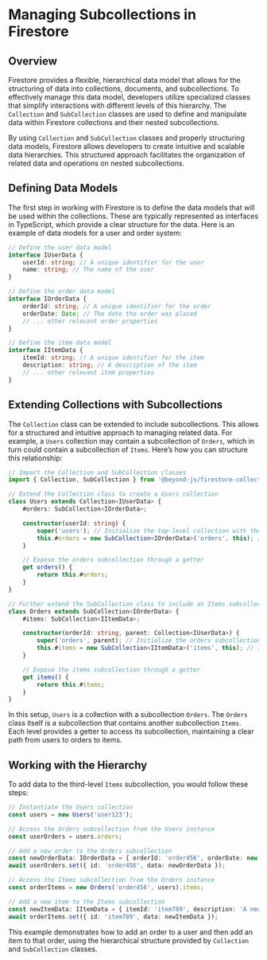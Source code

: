 # Managing Subcollections in Firestore

## Overview

Firestore provides a flexible, hierarchical data model that allows for the structuring of data into collections,
documents, and subcollections. To effectively manage this data model, developers utilize specialized classes that
simplify interactions with different levels of this hierarchy. The `Collection` and `SubCollection` classes are used to
define and manipulate data within Firestore collections and their nested subcollections.

By using `Collection` and `SubCollection` classes and properly structuring data models, Firestore allows developers to
create intuitive and scalable data hierarchies. This structured approach facilitates the organization of related data
and operations on nested subcollections.

## Defining Data Models

The first step in working with Firestore is to define the data models that will be used within the collections. These
are typically represented as interfaces in TypeScript, which provide a clear structure for the data. Here is an example
of data models for a user and order system:

```typescript
// Define the user data model
interface IUserData {
	userId: string; // A unique identifier for the user
	name: string; // The name of the user
}

// Define the order data model
interface IOrderData {
	orderId: string; // A unique identifier for the order
	orderDate: Date; // The date the order was placed
	// ... other relevant order properties
}

// Define the item data model
interface IItemData {
	itemId: string; // A unique identifier for the item
	description: string; // A description of the item
	// ... other relevant item properties
}
```

## Extending Collections with Subcollections

The `Collection` class can be extended to include subcollections. This allows for a structured and intuitive approach to
managing related data. For example, a `Users` collection may contain a subcollection of `Orders`, which in turn could
contain a subcollection of `Items`. Here’s how you can structure this relationship:

```typescript
// Import the Collection and SubCollection classes
import { Collection, SubCollection } from '@beyond-js/firestore-collection/collection';

// Extend the Collection class to create a Users collection
class Users extends Collection<IUserData> {
	#orders: SubCollection<IOrderData>;

	constructor(userId: string) {
		super('users'); // Initialize the top-level collection with the name 'users'
		this.#orders = new SubCollection<IOrderData>('orders', this); // Initialize the orders subcollection
	}

	// Expose the orders subcollection through a getter
	get orders() {
		return this.#orders;
	}
}

// Further extend the SubCollection class to include an Items subcollection
class Orders extends SubCollection<IOrderData> {
	#items: SubCollection<IItemData>;

	constructor(orderId: string, parent: Collection<IUserData>) {
		super('orders', parent); // Initialize the orders subcollection
		this.#items = new SubCollection<IItemData>('items', this); // Initialize the items subcollection
	}

	// Expose the items subcollection through a getter
	get items() {
		return this.#items;
	}
}
```

In this setup, `Users` is a collection with a subcollection `Orders`. The `Orders` class itself is a subcollection that
contains another subcollection `Items`. Each level provides a getter to access its subcollection, maintaining a clear
path from users to orders to items.

## Working with the Hierarchy

To add data to the third-level `Items` subcollection, you would follow these steps:

```typescript
// Instantiate the Users collection
const users = new Users('user123');

// Access the Orders subcollection from the Users instance
const userOrders = users.orders;

// Add a new order to the Orders subcollection
const newOrderData: IOrderData = { orderId: 'order456', orderDate: new Date() /*, ... */ };
await userOrders.set({ id: 'order456', data: newOrderData });

// Access the Items subcollection from the Orders instance
const orderItems = new Orders('order456', users).items;

// Add a new item to the Items subcollection
const newItemData: IItemData = { itemId: 'item789', description: 'A new item' /*, ... */ };
await orderItems.set({ id: 'item789', data: newItemData });
```

This example demonstrates how to add an order to a user and then add an item to that order, using the hierarchical
structure provided by `Collection` and `SubCollection` classes.
